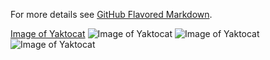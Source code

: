 

For more details see [GitHub Flavored Markdown](https://guides.github.com/features/mastering-markdown/).

[Image of Yaktocat](https://i.ibb.co/wMcc4Fr/Licht-542419.jpg)
![Image of Yaktocat](https://octodex.github.com/images/yaktocat.png)
![Image of Yaktocat](https://raw.githubusercontent.com/DarkReitor/hello-word/master/Licht_542419.jpg)
![Image of Yaktocat](https://raw.githubusercontent.com/DarkReitor/hello-word/master/DSC_1191-1.jpg)
